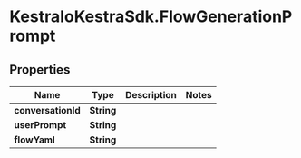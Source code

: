 # KestraIoKestraSdk.FlowGenerationPrompt

## Properties

Name | Type | Description | Notes
------------ | ------------- | ------------- | -------------
**conversationId** | **String** |  | 
**userPrompt** | **String** |  | 
**flowYaml** | **String** |  | 


